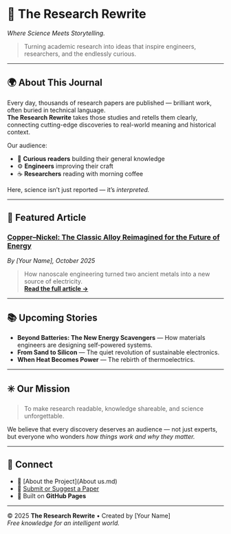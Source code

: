 # 🧠 The Research Rewrite  
*Where Science Meets Storytelling.*

> Turning academic research into ideas that inspire engineers, researchers, and the endlessly curious.

---

## 🌍 About This Journal  
Every day, thousands of research papers are published — brilliant work, often buried in technical language.  
**The Research Rewrite** takes those studies and retells them clearly, connecting cutting-edge discoveries to real-world meaning and historical context.  

Our audience:
- 🧩 **Curious readers** building their general knowledge  
- ⚙️ **Engineers** improving their craft  
- ☕ **Researchers** reading with morning coffee  

Here, science isn’t just reported — it’s *interpreted.*

---

## 🧾 Featured Article  
### [Copper–Nickel: The Classic Alloy Reimagined for the Future of Energy](Copper–Nickel.md)
*By [Your Name], October 2025*  

> How nanoscale engineering turned two ancient metals into a new source of electricity.  
> [**Read the full article →**](#)

---

## 📚 Upcoming Stories  
- **Beyond Batteries: The New Energy Scavengers** — How materials engineers are designing self-powered systems.  
- **From Sand to Silicon** — The quiet revolution of sustainable electronics.  
- **When Heat Becomes Power** — The rebirth of thermoelectrics.

---

## ✳️ Our Mission  
> To make research readable, knowledge shareable, and science unforgettable.

We believe that every discovery deserves an audience — not just experts, but everyone who wonders *how things work and why they matter.*

---

## 🧭 Connect  
- 📖 [About the Project](About us.md)  
- 💬 [Submit or Suggest a Paper](#)  
- 🧰 Built on **GitHub Pages**  

---

© 2025 **The Research Rewrite** • Created by [Your Name]  
*Free knowledge for an intelligent world.*
